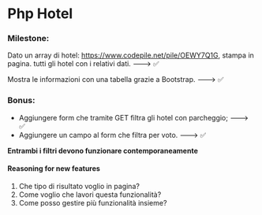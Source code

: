 # Php Hotel

### Milestone:
Dato un array di hotel: https://www.codepile.net/pile/OEWY7Q1G, stampa in pagina. tutti gli hotel con i relativi dati. ---> ✅ 

Mostra le informazioni con una tabella grazie a Bootstrap. ---> ✅ 

### Bonus:
- Aggiungere form che tramite GET filtra gli hotel con parcheggio; ---> ✅
- Aggiungere un campo al form che filtra per voto. ---> ✅

**Entrambi i filtri devono funzionare contemporaneamente**

#### Reasoning for new features
1. Che tipo di risultato voglio in pagina?
2. Come voglio che lavori questa funzionalità?
3. Come posso gestire più funzionalità insieme?